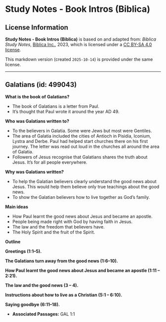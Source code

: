 # Study Notes - Book Intros (Biblica)

## License Information

**Study Notes - Book Intros (Biblica)** is based on and adapted from: _Biblica Study Notes_, [Biblica Inc.](https://www.biblica.com/), 2023, which is licensed under a [CC BY-SA 4.0 license](https://creativecommons.org/licenses/by-sa/4.0/legalcode.en).

This markdown version (created `2025-10-14`) is provided under the same license.



--------------------------------

## Galatians (id: 499043)

**What is the book of** **Galatians?**

* The book of Galatians is a letter from Paul.
* It’s thought that Paul wrote it around the year AD 49\.

**Who was Galatians written to?**

* To the believers in Galatia. Some were Jews but most were Gentiles.
* The area of Galatia included the cities of Antioch in Pisidia, Iconium, Lystra and Derbe. Paul had helped start churches there on his first journey. The letter was read out loud in the churches all around the area of Galatia.
* Followers of Jesus recognise that Galatians shares the truth about Jesus. It’s for all people everywhere.

**Why was Galatians written?**

* To help the Galatian believers clearly understand the good news about Jesus. This would help them believe only true teachings about the good news.
* To show the Galatian believers how to live together as God’s family.

**Main ideas**

* How Paul learnt the good news about Jesus and became an apostle.
* People being made right with God by having faith in Jesus.
* The law and the freedom that believers have.
* The Holy Spirit and the fruit of the Spirit.

**Outline**

**Greetings (1:1–5\).**

**The Galatians turn away from the good news (1:6–10\).**

**How Paul learnt the good news about Jesus and became an apostle (1:11 – 2:21\).**

**The law and the good news (3 – 4\).**

**Instructions about how to live as a Christian (5:1 – 6:10\).**

**Saying goodbye (6:11–18\).**

* **Associated Passages:** GAL 1:1

